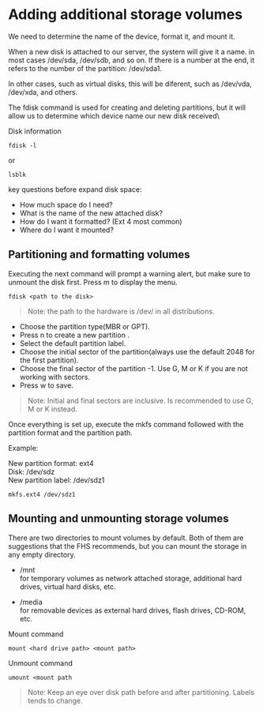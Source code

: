 # Adding additional storage volumes

We need to determine the name of the device, format it, and mount it.

When a new disk is attached to our server, the system will give it a name. in most cases /dev/sda, /dev/sdb, and so on. If there is a number at the end, it refers to the number of the partition: /dev/sda1.

In other cases, such as virtual disks, this will be diferent, such as /dev/vda, /dev/xda, and others.

The fdisk command is used for creating and deleting partitions, but it will allow us to determine which device name our new disk received\

Disk information

    fdisk -l

or

    lsblk

key questions before expand disk space:

- How much space do I need?
- What is the name of the new attached disk?
- How do I want it formatted? (Ext 4 most common)
- Where do I want it mounted?

## Partitioning and formatting volumes

Executing the next command will prompt a warning alert, but make sure to unmount the disk first. Press m to display the menu.

	fdisk <path to the disk>

> Note: the path to the hardware is /dev/ in all distributions.

- Choose the partition type(MBR or GPT).
- Press n to create a new partition .
- Select the default partition label.
- Choose the initial sector of the partition(always use the default 2048 for the first partition).
- Choose the final sector of the partition -1. Use G, M or K if you are not working with sectors.
- Press w to save.

> Note: Initial and final sectors are inclusive. Is recommended to use G, M or K instead.

Once everything is set up, execute the mkfs command followed with the partition format and the partition path.

Example:

New partition format: ext4  
Disk: /dev/sdz  
New partition label: /dev/sdz1  

    mkfs.ext4 /dev/sdz1

## Mounting and unmounting storage volumes

There are two directories to mount volumes by default. Both of them are suggestions that the FHS recommends, but you can mount the storage in any empty directory.

- \/mnt  
for temporary volumes as network attached storage, additional hard drives, virtual hard disks, etc. 

- /media  
    for removable devices as external hard drives, flash drives, CD-ROM, etc.

Mount command

    mount <hard drive path> <mount path>

Unmount command

    umount <mount path
   
> Note: Keep an eye over disk path before and after partitioning. Labels tends to change.